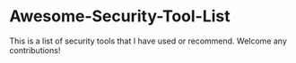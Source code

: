 # Awesome-Security-Tool-List
This is a list of security tools that I have used or recommend. Welcome any contributions!
